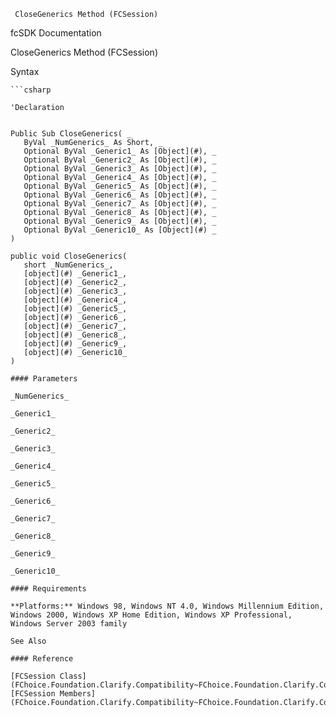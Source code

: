 ﻿     CloseGenerics Method (FCSession)                                                   

fcSDK Documentation

CloseGenerics Method (FCSession)

Syntax

```vbnet
```csharp

'Declaration
 

Public Sub CloseGenerics( _
   ByVal _NumGenerics_ As Short, _
   Optional ByVal _Generic1_ As [Object](#), _
   Optional ByVal _Generic2_ As [Object](#), _
   Optional ByVal _Generic3_ As [Object](#), _
   Optional ByVal _Generic4_ As [Object](#), _
   Optional ByVal _Generic5_ As [Object](#), _
   Optional ByVal _Generic6_ As [Object](#), _
   Optional ByVal _Generic7_ As [Object](#), _
   Optional ByVal _Generic8_ As [Object](#), _
   Optional ByVal _Generic9_ As [Object](#), _
   Optional ByVal _Generic10_ As [Object](#) _
) 

public void CloseGenerics( 
   short _NumGenerics_,
   [object](#) _Generic1_,
   [object](#) _Generic2_,
   [object](#) _Generic3_,
   [object](#) _Generic4_,
   [object](#) _Generic5_,
   [object](#) _Generic6_,
   [object](#) _Generic7_,
   [object](#) _Generic8_,
   [object](#) _Generic9_,
   [object](#) _Generic10_
)

#### Parameters

_NumGenerics_

_Generic1_

_Generic2_

_Generic3_

_Generic4_

_Generic5_

_Generic6_

_Generic7_

_Generic8_

_Generic9_

_Generic10_

#### Requirements

**Platforms:** Windows 98, Windows NT 4.0, Windows Millennium Edition, Windows 2000, Windows XP Home Edition, Windows XP Professional, Windows Server 2003 family

See Also

#### Reference

[FCSession Class](FChoice.Foundation.Clarify.Compatibility~FChoice.Foundation.Clarify.Compatibility.FCSession.md)  
[FCSession Members](FChoice.Foundation.Clarify.Compatibility~FChoice.Foundation.Clarify.Compatibility.FCSession_members.md)